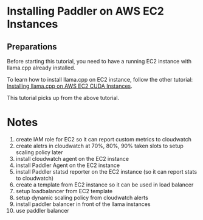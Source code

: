 # Installing Paddler on AWS EC2 Instances

## Preparations

Before starting this tutorial, you need to have a running EC2 instance with llama.cpp already installed.

To learn how to install llama.cpp on EC2 instance, follow the other tutorial: [Installing llama.cpp on AWS EC2 CUDA Instances](tutorial-installing-llamacpp-aws-cuda.md). 

This tutorial picks up from the above tutorial.

# Notes

1. create IAM role for EC2 so it can report custom metrics to cloudwatch
2. create aletrs in cloudwatch at 70%, 80%, 90% taken slots to setup scaling policy later
3. install cloudwatch agent on the EC2 instance
4. install Paddler Agent on the EC2 instance
5. install Paddler statsd reporter on the EC2 instance (so it can report stats to cloudwatch)
6. create a template from EC2 instance so it can be used in load balancer
7. setup loadbalancer from EC2 template
8. setup dynamic scaling policy from cloudwatch alerts
9. install paddler balancer in front of the llama instances
10. use paddler balancer
